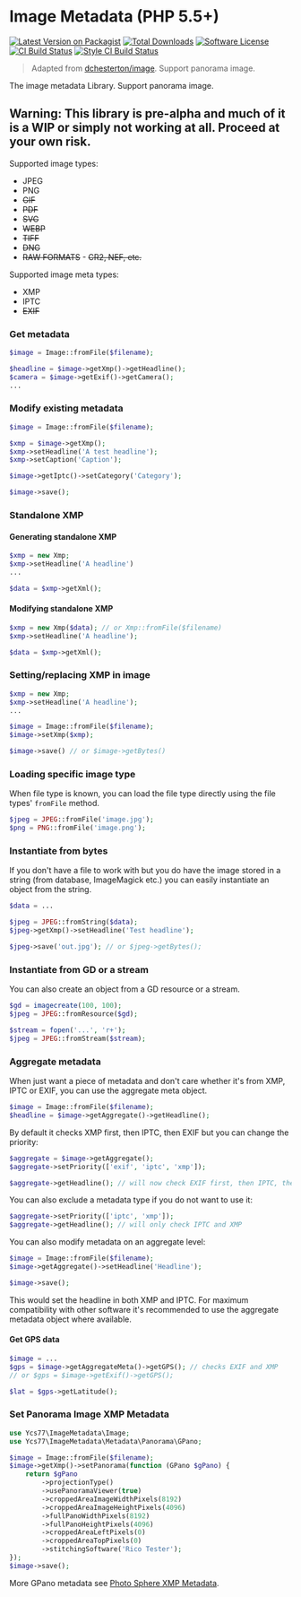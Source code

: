 # Image Metadata (PHP 5.5+)

[![Latest Version on Packagist][ico-version]][link-packagist]
[![Total Downloads][ico-downloads]][link-downloads]
[![Software License][ico-license]](LICENSE.md)
[![CI Build Status][ico-ci]][link-ci]
[![Style CI Build Status][ico-style-ci]][link-style-ci]

> Adapted from [dchesterton/image](https://packagist.org/packages/dchesterton/image). Support panorama image.

The image metadata Library. Support panorama image.

## Warning: This library is pre-alpha and much of it is a WIP or simply not working at all. Proceed at your own risk.

Supported image types:
   - JPEG
   - PNG
   - ~~GIF~~
   - ~~PDF~~
   - ~~SVG~~
   - ~~WEBP~~
   - ~~TIFF~~
   - ~~DNG~~
   - ~~RAW FORMATS~~
   	- ~~CR2, NEF, etc.~~

Supported image meta types:
   - XMP
   - IPTC
   - ~~EXIF~~

### Get metadata

```php
$image = Image::fromFile($filename);

$headline = $image->getXmp()->getHeadline();
$camera = $image->getExif()->getCamera();
...
```

### Modify existing metadata

```php
$image = Image::fromFile($filename);

$xmp = $image->getXmp();
$xmp->setHeadline('A test headline');
$xmp->setCaption('Caption');

$image->getIptc()->setCategory('Category');

$image->save();
```

### Standalone XMP

#### Generating standalone XMP

```php
$xmp = new Xmp;
$xmp->setHeadline('A headline')
...

$data = $xmp->getXml();
```

#### Modifying standalone XMP

```php
$xmp = new Xmp($data); // or Xmp::fromFile($filename)
$xmp->setHeadline('A headline');

$data = $xmp->getXml();
```

### Setting/replacing XMP in image

```php
$xmp = new Xmp;
$xmp->setHeadline('A headline');
...

$image = Image::fromFile($filename);
$image->setXmp($xmp);

$image->save() // or $image->getBytes()
```

### Loading specific image type

When file type is known, you can load the file type directly using the file types' `fromFile` method.

```php
$jpeg = JPEG::fromFile('image.jpg');
$png = PNG::fromFile('image.png');
```

### Instantiate from bytes

If you don't have a file to work with but you do have the image stored in a string (from database, ImageMagick etc.) you can easily instantiate an object from the string.

```php
$data = ...

$jpeg = JPEG::fromString($data);
$jpeg->getXmp()->setHeadline('Test headline');

$jpeg->save('out.jpg'); // or $jpeg->getBytes();
```

### Instantiate from GD or a stream

You can also create an object from a GD resource or a stream.

```php
$gd = imagecreate(100, 100);
$jpeg = JPEG::fromResource($gd);
```

```php
$stream = fopen('...', 'r+');
$jpeg = JPEG::fromStream($stream);
```

### Aggregate metadata

When just want a piece of metadata and don't care whether it's from XMP, IPTC or EXIF, you can use the aggregate meta object.

```php
$image = Image::fromFile($filename);
$headline = $image->getAggregate()->getHeadline();
```

By default it checks XMP first, then IPTC, then EXIF but you can change the priority:

```php
$aggregate = $image->getAggregate();
$aggregate->setPriority(['exif', 'iptc', 'xmp']);

$aggregate->getHeadline(); // will now check EXIF first, then IPTC, then XMP
```

You can also exclude a metadata type if you do not want to use it:

```php
$aggregate->setPriority(['iptc', 'xmp']);
$aggregate->getHeadline(); // will only check IPTC and XMP
```

You can also modify metadata on an aggregate level:

```php
$image = Image::fromFile($filename);
$image->getAggregate()->setHeadline('Headline');

$image->save();
```

This would set the headline in both XMP and IPTC. For maximum compatibility with other software it's recommended to use the aggregate metadata object where available.

#### Get GPS data

```php
$image = ...
$gps = $image->getAggregateMeta()->getGPS(); // checks EXIF and XMP
// or $gps = $image->getExif()->getGPS();

$lat = $gps->getLatitude();
```

### Set Panorama Image XMP Metadata

```php
use Ycs77\ImageMetadata\Image;
use Ycs77\ImageMetadata\Metadata\Panorama\GPano;

$image = Image::fromFile($filename);
$image->getXmp()->setPanorama(function (GPano $gPano) {
    return $gPano
        ->projectionType()
        ->usePanoramaViewer(true)
        ->croppedAreaImageWidthPixels(8192)
        ->croppedAreaImageHeightPixels(4096)
        ->fullPanoWidthPixels(8192)
        ->fullPanoHeightPixels(4096)
        ->croppedAreaLeftPixels(0)
        ->croppedAreaTopPixels(0)
        ->stitchingSoftware('Rico Tester');
});
$image->save();
```

More GPano metadata see [Photo Sphere XMP Metadata](https://developers.google.com/streetview/spherical-metadata).

[ico-version]: https://img.shields.io/packagist/v/ycs77/image-metadata?style=flat-square
[ico-downloads]: https://img.shields.io/packagist/dt/ycs77/image-metadata?style=flat-square
[ico-license]: https://img.shields.io/badge/license-MIT-brightgreen?style=flat-square
[ico-ci]: https://img.shields.io/travis/ycs77/php-image-metadata?style=flat-square
[ico-style-ci]: https://github.styleci.io/repos/316908297/shield?style=flat-square

[link-packagist]: https://packagist.org/packages/ycs77/image-metadata
[link-downloads]: https://packagist.org/packages/ycs77/image-metadata
[link-ci]: https://travis-ci.com/github/ycs77/php-image-metadata
[link-style-ci]: https://github.styleci.io/repos/316908297

